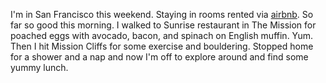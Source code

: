 I'm in San Francisco this weekend. Staying in rooms rented via [airbnb](http://airbnb.com). So far so good this morning. I walked to Sunrise restaurant in The Mission for poached eggs with avocado, bacon, and spinach on English muffin. Yum. Then I hit Mission Cliffs for some exercise and bouldering. Stopped home for a shower and a nap and now I'm off to explore around and find some yummy lunch.